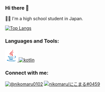 ### Hi there 👋
🧑‍🎓 I'm a high school student in Japan.

[![Top Langs](https://github-readme-stats.vercel.app/api/top-langs/?username=Nlkomaru&layout=compact)](https://github.com/anuraghazra/github-readme-stats)

<h3 align="left">Languages and Tools:</h3>
<p align="left"> <a href="https://www.java.com" target="_blank" rel="noreferrer"> <img src="https://raw.githubusercontent.com/devicons/devicon/master/icons/java/java-original.svg" alt="java" width="40" height="40"/> </a> <a href="https://kotlinlang.org" target="_blank" rel="noreferrer"> <img src="https://www.vectorlogo.zone/logos/kotlinlang/kotlinlang-icon.svg" alt="kotlin" width="40" height="40"/> </a> </p>

<h3 align="left">Connect with me:</h3>
<p align="left">
<a href="https://twitter.com/@nikomaru0102" target="blank"><img align="center" src="https://raw.githubusercontent.com/rahuldkjain/github-profile-readme-generator/master/src/images/icons/Social/twitter.svg" alt="@nikomaru0102" height="30" width="40" /></a>
<a href="https://discord.gg/nikomaru/にこまる#0459" target="blank"><img align="center" src="https://raw.githubusercontent.com/rahuldkjain/github-profile-readme-generator/master/src/images/icons/Social/discord.svg" alt="nikomaru/にこまる#0459" height="30" width="40" /></a>
</p>
